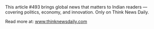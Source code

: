 This article #493 brings global news that matters to Indian readers — covering politics, economy, and innovation. Only on Think News Daily.

Read more at: www.thinknewsdaily.com